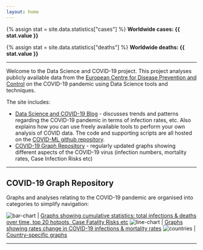 ```yaml
---
layout: home
---
```


{% assign stat = site.data.statistics["cases"] %}
**Worldwide cases: {{ stat.value }}**

{% assign stat = site.data.statistics["deaths"] %}
**Worldwide deaths: {{ stat.value }}**

---

Welcome to the Data Science and COVID-19 project.
This project analyses publicly available data from the [European Centre for Disease Prevention and Control](https://www.ecdc.europa.eu) on the COVID-19 pandemic using Data Science tools and techniques.

The site includes:
* [Data Science and COVID-19 Blog](blog) - discusses trends and patterns regarding the COVID-19 pandemic in terms of infection rates, etc. Also explains how you can use freely available tools to perform your own analysis of COVID data.
The code and supporting scripts are all hosted on the [COVID-ML github repository](https://github.com/paulknewton/covid-ml).
* [COVID-19 Graph Repository](#covid-19-graph-repository) - regularly updated graphs showing different aspects of the COVID-19 virus (infection numbers, mortality rates, Case Infection Risks etc)

---

## COVID-19 Graph Repository

Graphs and analyses relating to the COVID-19 pandemic are organised into categories to simplify navigation:

![bar-chart](https://img.icons8.com/cotton/64/000000/bar-chart--v2.png) | [Graphs showing cumulative statistics: total infections & deaths over time, top 20 hotpots, Case Fatality Risks etc](totals)
![line-chart](https://img.icons8.com/cotton/64/000000/positive-dynamic.png) | [Graphs showing rates change in COVID-19 infections & mortality rates](rates)
![countries](https://img.icons8.com/cotton/64/000000/flag-2.png) | [Country-specific graphs](countries)

---

